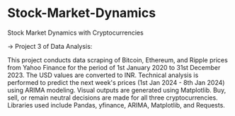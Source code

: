 # Stock-Market-Dynamics
Stock Market Dynamics with Cryptocurrencies

-> Project 3 of Data Analysis:

This project conducts data scraping of Bitcoin, Ethereum, and Ripple prices from Yahoo Finance for the period of 1st January 2020 to 31st December 2023. 
The USD values are converted to INR. 
Technical analysis is performed to predict the next week's prices (1st Jan 2024 - 8th Jan 2024) using ARIMA modeling. 
Visual outputs are generated using Matplotlib. 
Buy, sell, or remain neutral decisions are made for all three cryptocurrencies. 
Libraries used include Pandas, yfinance, ARIMA, Matplotlib, and Requests.
